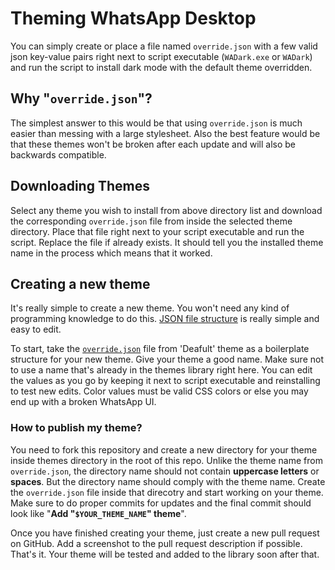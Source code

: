# Theming WhatsApp Desktop

You can simply create or place a file named `override.json` with a few valid json key-value pairs right next to script executable (`WADark.exe` or `WADark`) and run the script to install dark mode with the default theme overridden.

## Why "`override.json`"?

The simplest answer to this would be that using `override.json` is much easier than messing with a large stylesheet. Also the best feature would be that these themes won't be broken after each update and will also be backwards compatible.

## Downloading Themes

Select any theme you wish to install from above directory list and download the corresponding `override.json` file from inside the selected theme directory. Place that file right next to your script executable and run the script. Replace the file if already exists. It should tell you the installed theme name in the process which means that it worked.

## Creating a new theme

It's really simple to create a new theme. You won't need any kind of programming knowledge to do this. [JSON file structure](https://www.w3resource.com/JSON/structures.php) is really simple and easy to edit.

To start, take the [`override.json`](https://github.com/m4heshd/whatsapp-desktop-dark/blob/master/themes/default/override.json) file from 'Deafult' theme as a boilerplate structure for your new theme. Give your theme a good name. Make sure not to use a name that's already in the themes library right here. You can edit the values as you go by keeping it next to script executable and reinstalling to test new edits. Color values must be valid CSS colors or else you may end up with a broken WhatsApp UI.

### How to publish my theme?

You need to fork this repository and create a new directory for your theme inside themes directory in the root of this repo. Unlike the theme name from `override.json`, the directory name should not contain **uppercase letters** or **spaces**. But the directory name should comply with the theme name. Create the `override.json` file inside that direcotry and start working on your theme. Make sure to do proper commits for updates and the final commit should look like "**Add "`$YOUR_THEME_NAME`" theme**".

Once you have finished creating your theme, just create a new pull request on GitHub. Add a screenshot to the pull request description if possible. That's it. Your theme will be tested and added to the library soon after that.